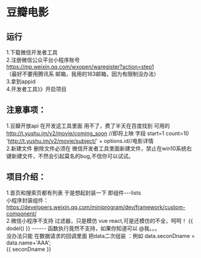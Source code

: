 豆瓣电影
==
运行
---
1.下载微信开发者工具  
2.注册微信公众平台小程序账号 https://mp.weixin.qq.com/wxopen/waregister?action=step1    
  （最好不要用腾讯系 邮箱，我用的163邮箱，因为有限制没办法）  
3.拿到appid   
4.开发者工具》》开启项目   

注意事项：
---
  1.豆瓣开放api 在开发这工具里面 用不了，费了半天在百度找到 可用的  
    http://t.yushu.im/v2/movie/coming_soon //即将上映 字段 start=1 count=10  
    'http://t.yushu.im/v2/movie/subject/' + options.id//电影详情   
  2.新建文件 删除文件必须在 微信开发者工具里面新建文件，禁止在win10系统右键新建文件，不然会引起莫名的bug,不信你可以试试。
 
项目介绍：
---
  1.首页和搜索页都有列表 于是想起封装一下 即组件---lists  
    小程序封装组件：https://developers.weixin.qq.com/miniprogram/dev/framework/custom-component/  
  2.微信小程序不支持 过滤器，只是模仿 vue react,可是还模仿的不全，呵呵！
    <view>{{ dodel() }}</view> ------ 函数执行竟然不支持，如果你知道可以 @我。。。  
    没办法只能 在数据请求的回调里面 把data二次组装 ：例如 data.seconDname = data.name+'AAA';    
    <view>{{ seconDname }}</view>   
    
   
